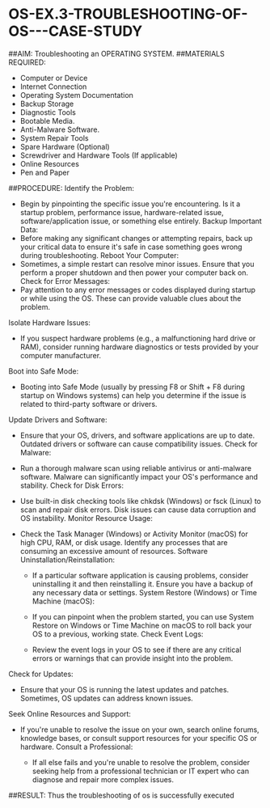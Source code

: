 # OS-EX.3-TROUBLESHOOTING-OF-OS---CASE-STUDY

##AIM:
Troubleshooting an OPERATING SYSTEM.
##MATERIALS REQUIRED:
-	Computer or Device
-	Internet Connection
-	Operating System Documentation
-	Backup Storage
-	Diagnostic Tools
-	Bootable Media.
-	Anti-Malware Software.
-	System Repair Tools
-	Spare Hardware (Optional)
-	Screwdriver and Hardware Tools (If applicable)
-	Online Resources
-	Pen and Paper


##PROCEDURE:
Identify the Problem:
   - Begin by pinpointing the specific issue you're encountering. Is it a startup problem, performance issue, hardware-related issue, software/application issue, or something else entirely.
Backup Important Data:
   - Before making any significant changes or attempting repairs, back up your critical data to ensure it's safe in case something goes wrong during troubleshooting.
Reboot Your Computer:
   - Sometimes, a simple restart can resolve minor issues. Ensure that you perform a proper shutdown and then power your computer back on.
Check for Error Messages:
   - Pay attention to any error messages or codes displayed during startup or while using the OS. These can provide valuable clues about the problem.
 
Isolate Hardware Issues:
   - If you suspect hardware problems (e.g., a malfunctioning hard drive or RAM), consider running hardware diagnostics or tests provided by your computer manufacturer. 
 
Boot into Safe Mode:
   - Booting into Safe Mode (usually by pressing F8 or Shift + F8 during startup on Windows systems) can help you determine if the issue is related to third-party software or drivers.
 
Update Drivers and Software:

   - Ensure that your OS, drivers, and software applications are up to date. Outdated drivers or software can cause compatibility issues.
Check for Malware:

   - Run a thorough malware scan using reliable antivirus or anti-malware software. Malware can significantly impact your OS's performance and stability.
Check for Disk Errors:

   - Use built-in disk checking tools like chkdsk (Windows) or fsck (Linux) to scan and repair disk errors. Disk issues can cause data corruption and OS instability.
Monitor Resource Usage:

 - Check the Task Manager (Windows) or Activity Monitor (macOS) for high CPU, RAM, or disk usage. Identify any processes that are consuming an excessive amount of resources.
Software Uninstallation/Reinstallation:

    - If a particular software application is causing problems, consider uninstalling it and then reinstalling it. Ensure you have a backup of any necessary data or settings.
System Restore (Windows) or Time Machine (macOS):

    - If you can pinpoint when the problem started, you can use System Restore on Windows or Time Machine on macOS to roll back your OS to a previous, working state.
Check Event Logs:

    - Review the event logs in your OS to see if there are any critical errors or warnings that can provide insight into the problem.
 
Check for Updates:

- Ensure that your OS is running the latest updates and patches. Sometimes, OS updates can address known issues.
 
Seek Online Resources and Support:
- If you're unable to resolve the issue on your own, search online forums, knowledge bases, or consult support resources for your specific OS or hardware.
Consult a Professional:

    - If all else fails and you're unable to resolve the problem, consider seeking help from a professional technician or IT expert who can diagnose and repair more complex issues.


##RESULT:
Thus the troubleshooting of os is successfully executed
